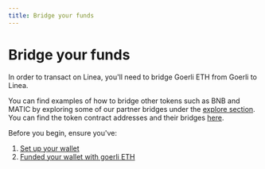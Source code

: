 ```yaml
---
title: Bridge your funds
---
```


# Bridge your funds

In order to transact on Linea, you'll need to bridge Goerli ETH from Goerli to Linea.

You can find examples of how to bridge other tokens such as BNB and MATIC by exploring some of our partner bridges under the [explore section](/use-mainnet/explore). You can find the token contract addresses and their bridges [here](/use-mainnet/info-contracts#token-contract-addresses-and-bridges).

Before you begin, ensure you've:

1. [Set up your wallet](/use-mainnet/set-up-your-wallet)
1. [Funded your wallet with goerli ETH](/use-mainnet/fund)
